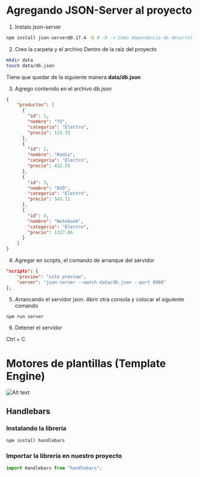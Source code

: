 # Agregando JSON-Server al proyecto

1. Instalo json-server

```sh
npm install json-server@0.17.4 -D # -D -> Como dependencia de desarrollo.
```

2. Creo la carpeta y el archivo
Dentro de la raíz del proyecto

```sh
mkdir data
touch data/db.json
```

Tiene que quedar de la siguiente manera **data/db.json**

3. Agrego contenido en el archivo db.json

```json
{
    "productos": [
      { 
        "id": 1, 
        "nombre": "TV", 
        "categoria": "Electro", 
        "precio": 123.33 
      },
      { 
        "id": 2, 
        "nombre": "Radio", 
        "categoria": "Electro", 
        "precio": 432.55 
      },
      { 
        "id": 3, 
        "nombre": "DVD", 
        "categoria": "Electro", 
        "precio": 543.11 
      },
      { 
        "id": 4, 
        "nombre": "Notebook", 
        "categoria": "Electro", 
        "precio": 1327.66 
      }
    ]
}
```

4. Agregar en scripts, el comando de arranque del servidor

```json
"scripts": {
    "preview": "vite preview",
    "server": "json-server --watch data/db.json --port 8080"
},
```

5. Arrancando el servidor json. 
Abrir otra consola y colocar el siguiente comando

```sh
npm run server
```

6. Detener el servidor

Ctrl + C

# Motores de plantillas (Template Engine)

![Alt text](_ref/image.png)

## Handlebars

### Instalando la librería

```sh
npm install handlebars
```

### Importar la librería en nuestro proyecto

```js
import Handlebars from "handlebars";
```